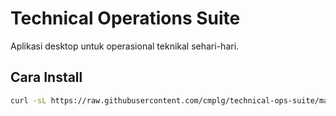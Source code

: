 # Technical Operations Suite

Aplikasi desktop untuk operasional teknikal sehari-hari.

## Cara Install
```bash
curl -sL https://raw.githubusercontent.com/cmplg/technical-ops-suite/main/install-online.sh | bash
